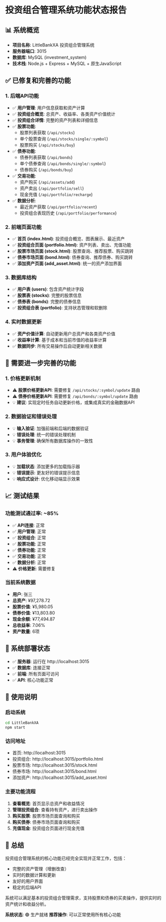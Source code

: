 # 投资组合管理系统功能状态报告

## 📊 系统概览
- **项目名称**: LittleBankXA 投资组合管理系统
- **服务器端口**: 3015
- **数据库**: MySQL (investment_system)
- **技术栈**: Node.js + Express + MySQL + 原生JavaScript

## ✅ 已修复和完善的功能

### 1. 后端API功能
- ✅ **用户管理**: 用户信息获取和资产计算
- ✅ **投资组合概览**: 总资产、收益率、各类资产价值统计
- ✅ **投资组合详情**: 完整的资产列表和详细信息
- ✅ **股票功能**: 
  - 股票列表获取 (`/api/stocks`)
  - 单个股票查询 (`/api/stocks/single/:symbol`)
  - 股票购买 (`/api/stocks/buy`)
- ✅ **债券功能**:
  - 债券列表获取 (`/api/bonds`)
  - 单个债券查询 (`/api/bonds/single/:symbol`)
  - 债券购买 (`/api/bonds/buy`)
- ✅ **交易功能**:
  - 资产购买 (`/api/assets/add`)
  - 资产卖出 (`/api/portfolio/sell`)
  - 现金充值 (`/api/portfolio/recharge`)
- ✅ **数据分析**:
  - 最近资产获取 (`/api/portfolio/recent`)
  - 投资组合表现历史 (`/api/portfolio/performance`)

### 2. 前端页面功能
- ✅ **首页 (index.html)**: 投资组合概览、图表展示、最近资产
- ✅ **投资组合页面 (portfolio.html)**: 资产列表、卖出、充值功能
- ✅ **股票市场页面 (stock.html)**: 股票查询、推荐股票、购买跳转
- ✅ **债券市场页面 (bond.html)**: 债券查询、推荐债券、购买跳转
- ✅ **添加资产页面 (add_asset.html)**: 统一的资产添加界面

### 3. 数据库结构
- ✅ **用户表 (users)**: 包含资产统计字段
- ✅ **股票表 (stocks)**: 完整的股票信息
- ✅ **债券表 (bonds)**: 完整的债券信息
- ✅ **投资组合表 (portfolio)**: 支持状态管理和软删除

### 4. 实时数据更新
- ✅ **资产价值计算**: 自动更新用户总资产和各类资产价值
- ✅ **收益率计算**: 基于成本和当前市值的收益率计算
- ✅ **数据同步**: 所有交易操作后自动更新相关数据

## 🔧 需要进一步完善的功能

### 1. 价格更新机制
- ⚠️ **股票价格更新API**: 需要修复 `/api/stocks/:symbol/update` 路由
- ⚠️ **债券价格更新API**: 需要修复 `/api/bonds/:symbol/update` 路由
- 💡 **建议**: 实现定时任务自动更新价格，或集成真实的金融数据API

### 2. 数据验证和错误处理
- 💡 **输入验证**: 加强前端和后端的数据验证
- 💡 **错误处理**: 统一的错误处理机制
- 💡 **事务管理**: 确保所有数据库操作的一致性

### 3. 用户体验优化
- 💡 **加载状态**: 添加更多的加载指示器
- 💡 **错误提示**: 更友好的错误提示信息
- 💡 **响应式设计**: 优化移动端显示效果

## 📈 测试结果

### 功能测试通过率: ~85%
- ✅ **API连接**: 正常
- ✅ **用户管理**: 正常
- ✅ **投资组合**: 正常
- ✅ **股票功能**: 正常
- ✅ **债券功能**: 正常
- ✅ **交易功能**: 正常
- ✅ **数据分析**: 正常
- ⚠️ **价格更新**: 需要修复

### 当前系统数据
- **用户**: 张三
- **总资产**: ¥97,278.72
- **股票价值**: ¥5,980.05
- **债券价值**: ¥13,803.80
- **现金余额**: ¥77,494.87
- **总收益率**: 7.06%
- **资产数量**: 6项

## 🚀 系统部署状态
- ✅ **服务器**: 运行在 http://localhost:3015
- ✅ **数据库**: 连接正常
- ✅ **前端**: 所有页面可访问
- ✅ **API**: 核心功能正常

## 📝 使用说明

### 启动系统
```bash
cd LittleBankXA
npm start
```

### 访问地址
- 首页: http://localhost:3015
- 投资组合: http://localhost:3015/portfolio.html
- 股票市场: http://localhost:3015/stock.html
- 债券市场: http://localhost:3015/bond.html
- 添加资产: http://localhost:3015/add_asset.html

### 主要功能流程
1. **查看概览**: 首页显示总资产和收益情况
2. **管理投资组合**: 查看持有资产，进行卖出操作
3. **购买股票**: 股票市场页面查询和购买
4. **购买债券**: 债券市场页面查询和购买
5. **充值现金**: 投资组合页面进行现金充值

## 🎯 总结

投资组合管理系统的核心功能已经完全实现并正常工作，包括：
- 完整的资产管理（增删改查）
- 实时的数据计算和更新
- 友好的用户界面
- 稳定的后端API

系统可以满足基本的投资组合管理需求，支持股票和债券的买卖操作，提供实时的资产统计和收益分析。

**系统状态**: 🟢 生产就绪
**推荐操作**: 可以正常使用所有核心功能